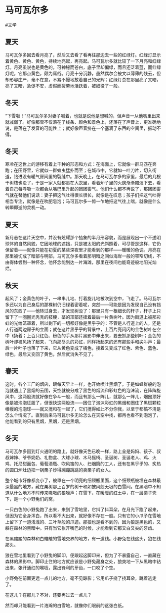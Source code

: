 # 马可瓦尔多
#文学 
## 夏天
马可瓦尔多回去看月亮了，然后又去看了看再往那边去一些的红绿灯。红绿灯显示着黄色、黄色、黄色，持续地亮起，再亮起。马可瓦尔多就比较了一下月亮和红绿灯。月亮虽说也是黄色的，可神秘而苍白，底子里却偏绿，而且还泛着蓝，而红绿灯呢，它那点黄色，颇为庸俗。月亮十分沉静，虽然偶尔会被文以薄薄的残云，但却形容庄严，毫不在意，不紧不慢地放着自己的光辉；红绿灯总在那里亮了又暗，亮了又暗，急促不安，虚假而疲劳地活跃着，被奴役了一般。[](marginnote3app://note/4BD44361-931C-42A4-8477-9B42B00E57FD)

## 冬天
“下雪啦！”马可瓦尔多对妻子喊着，也就是说他是想喊的，但声音一从他嘴里出来就减弱了。好像那雪不仅落在了线条、颜色和景色上，还落在了声音上，更准确地说，是落在了发音的可能性上；就好像声音挤在一个塞满了东西的空间里，振动不得。[](marginnote3app://note/2369132F-BCEE-4E88-AF2C-85E2C9B5E992)

## 冬天
寒冷在这世上的游移有着上千种的形态和方式：在海面上，它就像一群马匹在奔跑；在田野里，它就似一群蝗虫猛扑而至；在城市中，它就如一叶刀片，切入街道，钻进没有暖气房间里的裂缝中。那天晚上，在马可瓦尔多的家里，最后的几根干树枝也没了，于是一家人就都裹在大衣里，看着炉子里的火炭渐渐黯淡下去，看着自己每呼吸一次都会从嘴巴里升起的团团雾气。他们什么都不再说了，那团团雾气就在替他们说话：妻子把这气吐得很长很长，就像是在叹息；孩子们把这气吐得相当专注，就像是在吹肥皂泡；马可瓦尔多一惊一乍地把这气往上喘，就像是什么转瞬即逝的灵机一动。[](marginnote3app://note/FBE1C268-AEA3-4FD9-9272-5122F1A5E9F9)

## 夏天
新月悬在这片天空中，并没有炫耀那个抽象的半月形容貌，而是展现出一个不透明球体的自然风貌，它因地球的遮挡，只是被太阳的光斜照着，可尽管是这样，它仍保留着——就像只能在初夏的某些深夜里才能看到的那样——暖暖的色调。月亮在那里被切成了暗部与明部，马可瓦尔多看着那明暗之间似海岸一般的窄窄切线，不由得体尝到一种怀念，他怀念能到达一片海滩，那里在夜间也能奇迹般地阳光灿烂。[](marginnote3app://note/552AC078-7B7D-4C12-B155-DC0281BB4A02)

## 秋天
起风了；金黄色的叶子，一串串儿地、打着旋儿地被吹到空中，飞走了。马可瓦尔多还以为自己身后的那棵树仍旧绿着密着呢，突然——可能是因为发现自己没有挡风的东西了——他转过身去，才发现树没了：那里只有一根细长的杆子，杆子上只留下了一圈圈光秃秃的枝梗，茎的顶部还挂着最后一片黄树叶。因为街道上被那彩虹的光给笼罩着，所以剩下的一切都好像是黑乎乎的：不管是人行道上的人，还是人行道两边房子的立面；就在这片黑乎乎的背景中，上百片亮闪闪的金色树叶在空中飞扬着；上百只红色、粉色的手从那片黑影中伸出来，要去抓那些树叶；金色的树叶却被风扬了起来，飞向那尽头的彩虹，同样扬起来的还有那些手和尖叫声；最后一片叶子也落了下来，它从黄色变成了橘色，接着又变成了红色、紫色、蓝色、绿色，最后又变回了黄色，然后就消失不见了。[](marginnote3app://note/229E9357-7FE1-4EE5-984C-3D966B8F3C37)

## 春天
这时，各个工厂的烟囱，跟每天早上一样，也开始喷吐黑烟了。于是如蜂群般的泡泡就遇上了黑烟的云团，天空就被分成了黑色的烟流和彩虹色的泡沫流，在阵阵旋风中，这两股流就好像在争斗一般，而且有那么一阵儿，就那么一阵儿，烟囱顶好像是被泡泡征服了，但很快这两股流——困住了泡沫彩虹的黑烟和圈住了黑斑颗粒帷幔的泡泡球——就又搅和在一起了，它们搅得如此不分你我，以至于都搞不清是怎么个情况了。直到后来马可瓦尔多无论怎么在天空中找，都再也看不到泡泡了，他能看到的只有黑烟，黑烟，还是黑烟。[](marginnote3app://note/7AA39A61-1D44-44D8-96CB-04B7B03146A4)



## 冬天
马可瓦尔多回到灯火通明的路上，就好像天色已晚一样，路上全是妈妈、孩子、叔叔婶婶、爷爷奶奶、礼物盒、大球小球、木马摇椅、圣诞树、圣诞老人、鸡、火鸡、托尼甜面包、葡萄酒瓶、吹风笛的人、扫烟筒的工人，还有在黑乎乎的、炙热的圆口炉灶边把一锅栗子炒得蹦蹦跳跳的卖栗子的女人。

整个城市好像都变小了，被罩在一个明亮的细颈瓶里面，这个细颈瓶被埋在森林最深最黑的地方，藏在栗树那上百岁的树干和如披风般无垠的白雪间。在黑暗中不知道从什么地方不时传来嗷嗷的狼嚎声；在雪下，在暖暖的红土中，在一层栗子壳下，是一个小野兔们的窝。
 
一只白色的小野兔跑了出来，来到了雪地里，它抖了抖耳朵，在月光下跑了起来，但因为它全身浑白，所以看不大出来，就好像不存在一般。只有它的小爪子在雪地上留下了一道浅浅的、三叶草般的爪迹。那狼也是看不到的，因为狼是黑色的，又躲在森林的黑暗中。只有当它张开嘴巴的时候，才能看到它那又白又尖的牙齿。

在黑黢黢的森林和白皑皑的雪地交界的地方，有一道线。小野兔在线这头，狼在线那头。

狼在雪地里看到了小野兔的脚印，便跟起这脚印来，但为了不暴露自己，一直藏在森林的黑影中。脚印止住的地方就应该是小野兔藏身之处，狼突地一下从黑暗中钻出来，张开通红的喉咙，露出锋利的牙齿，一口咬了个空。

小野兔在前面更远一点儿的地方，毫不见踪影；它用爪子挠了挠耳朵，跳着逃走了。

在这儿？在那儿？不对，还要再过去一点儿？

然而却只能看到一片浩瀚的白雪地，就像你们眼前的这张白纸。[](marginnote3app://note/61478C8B-FECF-4B99-AEE7-5CDE4F618B7A)

